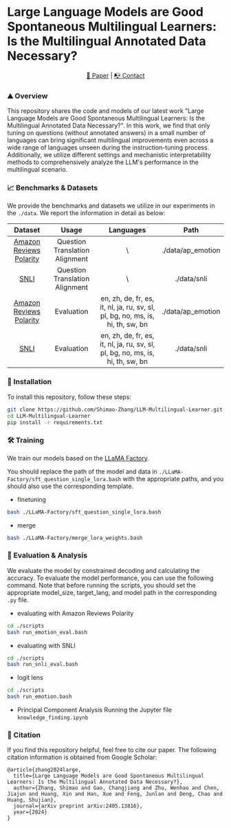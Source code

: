 # Large Language Models are Good Spontaneous Multilingual Learners:  Is the Multilingual Annotated Data Necessary?

<p align="center">
  <a href="https://arxiv.org/abs/2405.13816"> 📃 Paper</a> |  
  <a href="https://shimao-zhang.github.io/"> 📭 Contact</a> 
</p>


### :mountain: Overview

This repository shares the code and models of our latest work "Large Language Models are Good Spontaneous Multilingual Learners: Is the Multilingual Annotated Data Necessary?". In this work, we find that only tuning on questions (without annotated answers) in a small number of languages can bring significant multilingual improvements even across a wide range of languages unseen during the instruction-tuning process. Additionally, we utilize different settings and mechanistic interpretability methods to comprehensively analyze the LLM's performance in the multilingual scenario.

### :chart_with_upwards_trend: Benchmarks & Datasets

We provide the benchmarks and datasets we utilize in our experiments in the `./data`. We report the information in detail as below:

|                           Dataset                            |             Usage              |                          Languages                           |       Path        |
| :----------------------------------------------------------: | :----------------------------: | :----------------------------------------------------------: | :---------------: |
| [Amazon Reviews Polarity](https://huggingface.co/datasets/amazon_polarity/viewer/amazon_polarity/train) | Question Translation Alignment |                              \                               | ./data/ap_emotion |
| [SNLI](https://huggingface.co/datasets/stanfordnlp/snli/viewer/plain_text/train) | Question Translation Alignment |                              \                               |    ./data/snli    |
| [Amazon Reviews Polarity](https://huggingface.co/datasets/amazon_polarity/viewer/amazon_polarity/test) |           Evaluation           | en, zh, de, fr, es, it, nl, ja, ru, sv, sl, pl, bg, no, ms, is, hi, th, sw, bn | ./data/ap_emotion |
| [SNLI](https://huggingface.co/datasets/stanfordnlp/snli/viewer/plain_text/test) |           Evaluation           | en, zh, de, fr, es, it, nl, ja, ru, sv, sl, pl, bg, no, ms, is, hi, th, sw, bn |    ./data/snli    |

### :jigsaw: Installation

To install this repository, follow these steps:

```bash
git clone https://github.com/Shimao-Zhang/LLM-Multilingual-Learner.git
cd LLM-Multilingual-Learner
pip install -r requirements.txt
```

### :hammer_and_wrench: Training

We train our models based on the [LLaMA Factory](https://github.com/hiyouga/LLaMA-Factory). 

You should replace the path of the model and data in `./LLaMA-Factory/sft_question_single_lora.bash` with the appropriate paths, and you should also use the corresponding template.

* finetuning

```bash
bash ./LLaMA-Factory/sft_question_single_lora.bash
```

* merge

```bash
bash ./LLaMA-Factory/merge_lora_weights.bash
```

### :straight_ruler: Evaluation & Analysis

We evaluate the model by constrained decoding and calculating the accuracy. To evaluate the model performance, you can use the following command. Note that before running the scripts, you should set the appropriate model_size, target_lang, and model path in the corresponding `.py` file.

* evaluating with Amazon Reviews Polarity

```bash
cd ./scripts
bash run_emotion_eval.bash
```

* evaluating with SNLI

```bash
cd ./scripts
bash run_snli_eval.bash
```

* logit lens

```bash
cd ./scripts
bash run_emotion.bash
```

* Principal Component Analysis
  Running the Jupyter file `knowledge_finding.ipynb`

### :evergreen_tree: Citation

If you find this repository helpful, feel free to cite our paper. The following citation information is obtained from Google Scholar:

```
@article{zhang2024large,
  title={Large Language Models are Good Spontaneous Multilingual Learners: Is the Multilingual Annotated Data Necessary?},
  author={Zhang, Shimao and Gao, Changjiang and Zhu, Wenhao and Chen, Jiajun and Huang, Xin and Han, Xue and Feng, Junlan and Deng, Chao and Huang, Shujian},
  journal={arXiv preprint arXiv:2405.13816},
  year={2024}
}
```